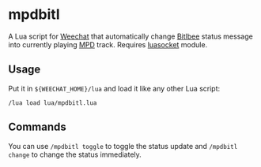 mpdbitl
=================================================================================

A Lua script for [Weechat][] that automatically change [Bitlbee][] status
message into currently playing [MPD][] track. Requires [luasocket][] module.

Usage
---------------------------------------------------------------------------------

Put it in `${WEECHAT_HOME}/lua` and load it like any other Lua script:

	/lua load lua/mpdbitl.lua

Commands
---------------------------------------------------------------------------------

You can use `/mpdbitl toggle` to toggle the status update and `/mpdbitl change`
to change the status immediately.


[Weechat]: http://www.weechat.org/
[Bitlbee]: http://bitlbee.org
[MPD]: http://mpd.wikia.com
[luasocket]: http://luaforge.net/projects/luasocket/
